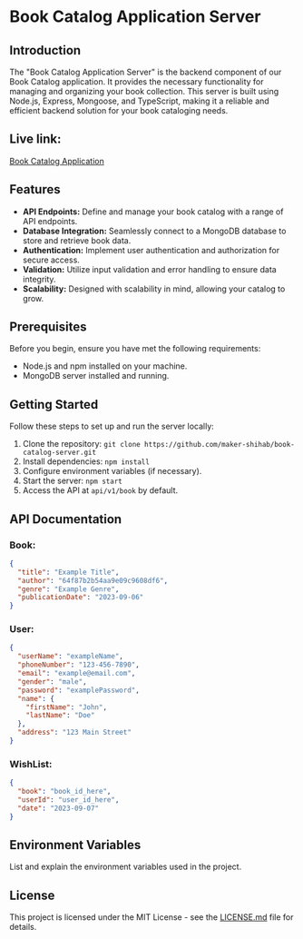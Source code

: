 # Book Catalog Application Server

## Introduction

The "Book Catalog Application Server" is the backend component of our Book Catalog application. It provides the necessary functionality for managing and organizing your book collection. This server is built using Node.js, Express, Mongoose, and TypeScript, making it a reliable and efficient backend solution for your book cataloging needs.

## Live link:

[Book Catalog Application](https://book-catalog-server-sand.vercel.app)

## Features

- **API Endpoints:** Define and manage your book catalog with a range of API endpoints.
- **Database Integration:** Seamlessly connect to a MongoDB database to store and retrieve book data.
- **Authentication:** Implement user authentication and authorization for secure access.
- **Validation:** Utilize input validation and error handling to ensure data integrity.
- **Scalability:** Designed with scalability in mind, allowing your catalog to grow.

## Prerequisites

Before you begin, ensure you have met the following requirements:

- Node.js and npm installed on your machine.
- MongoDB server installed and running.

## Getting Started

Follow these steps to set up and run the server locally:

1. Clone the repository: `git clone https://github.com/maker-shihab/book-catalog-server.git`
2. Install dependencies: `npm install`
3. Configure environment variables (if necessary).
4. Start the server: `npm start`
5. Access the API at `api/v1/book` by default.

## API Documentation

### Book:

```json
{
  "title": "Example Title",
  "author": "64f87b2b54aa9e09c9608df6",
  "genre": "Example Genre",
  "publicationDate": "2023-09-06"
}
```

### User:

```json
{
  "userName": "exampleName",
  "phoneNumber": "123-456-7890",
  "email": "example@email.com",
  "gender": "male",
  "password": "examplePassword",
  "name": {
    "firstName": "John",
    "lastName": "Doe"
  },
  "address": "123 Main Street"
}
```

### WishList:

```json
{
  "book": "book_id_here",
  "userId": "user_id_here",
  "date": "2023-09-07"
}
```

## Environment Variables

List and explain the environment variables used in the project.

## License

This project is licensed under the MIT License - see the [LICENSE.md](LICENSE.md) file for details.
